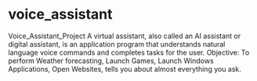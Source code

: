 # voice_assistant
Voice_Assistant_Project
A virtual assistant, also called an AI assistant or digital assistant, is an application program that understands natural language voice commands and completes tasks for the user.
Objective: To perform Weather forecasting, Launch Games, Launch Windows Applications, Open Websites, tells you about almost everything you ask.
